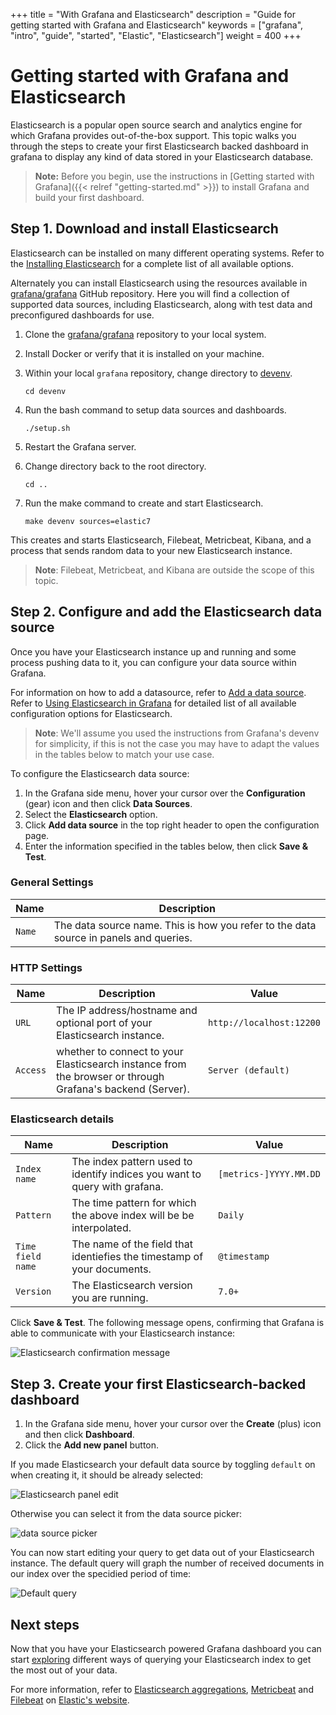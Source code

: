 +++
title = "With Grafana and Elasticsearch"
description = "Guide for getting started with Grafana and Elasticsearch"
keywords = ["grafana", "intro", "guide", "started", "Elastic", "Elasticsearch"]
weight = 400
+++

# Getting started with Grafana and Elasticsearch

Elasticsearch is a popular open source search and analytics engine for which Grafana provides out-of-the-box support. This topic walks you through the steps to create your first Elasticsearch backed dashboard in grafana to display any kind of data stored in your Elasticsearch database.

> **Note:** Before you begin, use the instructions in [Getting started with Grafana]({{< relref "getting-started.md" >}}) to install Grafana and build your first dashboard.

## Step 1. Download and install Elasticsearch

Elasticsearch can be installed on many different operating systems. Refer to the [Installing Elasticsearch](https://www.elastic.co/guide/en/elasticsearch/reference/current/install-elasticsearch.html) for a complete list of all available options.

Alternately you can install Elasticsearch using the resources available in [grafana/grafana](https://github.com/grafana/grafana) GitHub repository. Here you will find a collection of supported data sources, including Elasticsearch, along with test data and preconfigured dashboards for use.

1. Clone the [grafana/grafana](https://github.com/grafana/grafana/tree/master) repository to your local system.
1. Install Docker or verify that it is installed on your machine.

1. Within your local `grafana` repository, change directory to [devenv](https://github.com/grafana/grafana/tree/master/devenv).

   ```
   cd devenv
   ```

1. Run the bash command to setup data sources and dashboards.

   ```
   ./setup.sh
   ```

1. Restart the Grafana server.
1. Change directory back to the root directory.

   ```
   cd ..
   ```

1. Run the make command to create and start Elasticsearch.

   ```
   make devenv sources=elastic7
   ```

This creates and starts Elasticsearch, Filebeat, Metricbeat, Kibana, and a process that sends random data to your new Elasticsearch instance.

> **Note**: Filebeat, Metricbeat, and Kibana are outside the scope of this topic.

## Step 2. Configure and add the Elasticsearch data source

Once you have your Elasticsearch instance up and running and some process pushing data to it, you can configure your data source within Grafana.

For information on how to add a datasource, refer to [Add a data source](/docs/grafana/latest/datasources/add-a-data-source/).
Refer to [Using Elasticsearch in Grafana](/docs/grafana/latest/datasources/elasticsearch/) for detailed list of all available configuration options for Elasticsearch.

> **Note**: We'll assume you used the instructions from Grafana's devenv for simplicity, if this is not the case you may have to adapt the values in the tables below to match your use case.

To configure the Elasticsearch data source:

1. In the Grafana side menu, hover your cursor over the **Configuration** (gear) icon and then click **Data Sources**.
1. Select the **Elasticsearch** option.
1. Click **Add data source** in the top right header to open the configuration page.
1. Enter the information specified in the tables below, then click **Save & Test**.

### General Settings

| Name   | Description                                                                           |
| ------ | ------------------------------------------------------------------------------------- |
| `Name` | The data source name. This is how you refer to the data source in panels and queries. |

### HTTP Settings

| Name     | Description                                                                                               | Value                    |
| -------- | --------------------------------------------------------------------------------------------------------- | ------------------------ |
| `URL`    | The IP address/hostname and optional port of your Elasticsearch instance.                                 | `http://localhost:12200` |
| `Access` | whether to connect to your Elasticsearch instance from the browser or through Grafana's backend (Server). | `Server (default)`       |

### Elasticsearch details

| Name              | Description                                                                | Value                  |
| ----------------- | -------------------------------------------------------------------------- | ---------------------- |
| `Index name`      | The index pattern used to identify indices you want to query with grafana. | `[metrics-]YYYY.MM.DD` |
| `Pattern`         | The time pattern for which the above index will be be interpolated.        | `Daily`                |
| `Time field name` | The name of the field that identiefies the timestamp of your documents.    | `@timestamp`           |
| `Version`         | The Elasticsearch version you are running.                                 | `7.0+`                 |

Click **Save & Test**. The following message opens, confirming that Grafana is able to communicate with your Elasticsearch instance:

![Elasticsearch confirmation message](/img/docs/getting-started/elasticsearch/confirmation-7-4.png)

## Step 3. Create your first Elasticsearch-backed dashboard

1. In the Grafana side menu, hover your cursor over the **Create** (plus) icon and then click **Dashboard**.
1. Click the **Add new panel** button.

If you made Elasticsearch your default data source by toggling `default` on when creating it, it should be already selected:

![Elasticsearch panel edit](/img/docs/getting-started/elasticsearch/panel-edit-7-4.png)

Otherwise you can select it from the data source picker:

![data source picker](/img/docs/getting-started/elasticsearch/datasource-picker-7-4.png)

You can now start editing your query to get data out of your Elasticsearch instance.
The default query will graph the number of received documents in our index over the specidied period of time:

![Default query](/img/docs/getting-started/elasticsearch/default-query-7-4.png)

## Next steps

Now that you have your Elasticsearch powered Grafana dashboard you can start [exploring](/docs/grafana/latest/explore/_index.md) different ways of querying your Elasticsearch index to get the most out of your data.

For more information, refer to [Elasticsearch aggregations](https://www.elastic.co/guide/en/elasticsearch/reference/current/search-aggregations.html), [Metricbeat](https://www.elastic.co/beats/metricbeat) and [Filebeat](https://www.elastic.co/beats/filebeat) on [Elastic's website](https://www.elastic.co).
